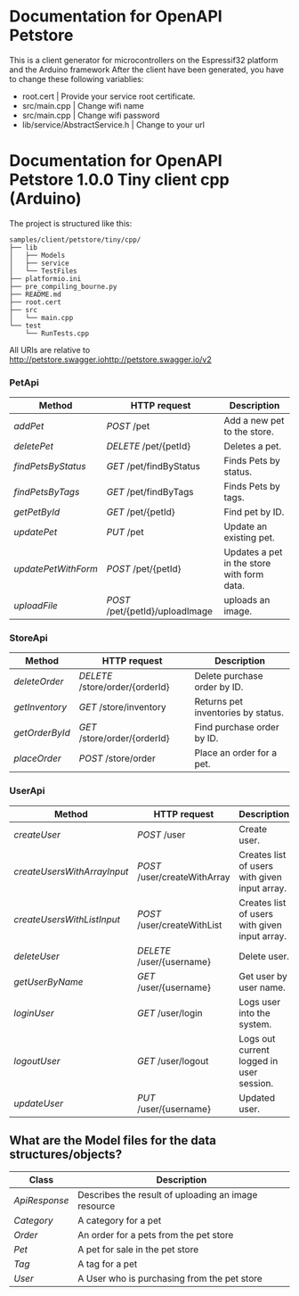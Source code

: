 # Documentation for OpenAPI Petstore
This is a client generator for microcontrollers on the Espressif32 platform and the Arduino framework
After the client have been generated, you have to change these following variablies:
- root.cert | Provide your service root certificate.
- src/main.cpp | Change wifi name
- src/main.cpp | Change wifi password
- lib/service/AbstractService.h | Change to your url

# Documentation for OpenAPI Petstore 1.0.0 Tiny client cpp (Arduino) 

The project is structured like this:
```
samples/client/petstore/tiny/cpp/
├── lib
│   ├── Models
│   ├── service
│   └── TestFiles
├── platformio.ini
├── pre_compiling_bourne.py
├── README.md
├── root.cert
├── src
│   └── main.cpp
└── test
    └── RunTests.cpp
```

All URIs are relative to http://petstore.swagger.iohttp://petstore.swagger.io/v2

### PetApi
|Method | HTTP request | Description|
|------------- | ------------- | -------------|
|*addPet* | *POST* /pet | Add a new pet to the store.|
|*deletePet* | *DELETE* /pet/{petId} | Deletes a pet.|
|*findPetsByStatus* | *GET* /pet/findByStatus | Finds Pets by status.|
|*findPetsByTags* | *GET* /pet/findByTags | Finds Pets by tags.|
|*getPetById* | *GET* /pet/{petId} | Find pet by ID.|
|*updatePet* | *PUT* /pet | Update an existing pet.|
|*updatePetWithForm* | *POST* /pet/{petId} | Updates a pet in the store with form data.|
|*uploadFile* | *POST* /pet/{petId}/uploadImage | uploads an image.|

### StoreApi
|Method | HTTP request | Description|
|------------- | ------------- | -------------|
|*deleteOrder* | *DELETE* /store/order/{orderId} | Delete purchase order by ID.|
|*getInventory* | *GET* /store/inventory | Returns pet inventories by status.|
|*getOrderById* | *GET* /store/order/{orderId} | Find purchase order by ID.|
|*placeOrder* | *POST* /store/order | Place an order for a pet.|

### UserApi
|Method | HTTP request | Description|
|------------- | ------------- | -------------|
|*createUser* | *POST* /user | Create user.|
|*createUsersWithArrayInput* | *POST* /user/createWithArray | Creates list of users with given input array.|
|*createUsersWithListInput* | *POST* /user/createWithList | Creates list of users with given input array.|
|*deleteUser* | *DELETE* /user/{username} | Delete user.|
|*getUserByName* | *GET* /user/{username} | Get user by user name.|
|*loginUser* | *GET* /user/login | Logs user into the system.|
|*logoutUser* | *GET* /user/logout | Logs out current logged in user session.|
|*updateUser* | *PUT* /user/{username} | Updated user.|


## What are the Model files for the data structures/objects?
|Class | Description|
|------------- | -------------|
|*ApiResponse* | Describes the result of uploading an image resource|
|*Category* | A category for a pet|
|*Order* | An order for a pets from the pet store|
|*Pet* | A pet for sale in the pet store|
|*Tag* | A tag for a pet|
|*User* | A User who is purchasing from the pet store|

